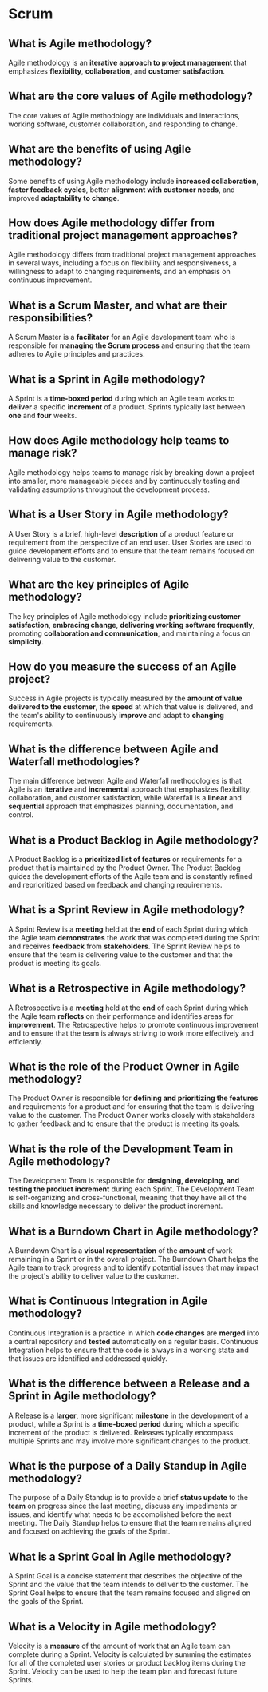 

# Scrum 

## What is Agile methodology?	
Agile methodology is an **iterative approach to project management** that emphasizes **flexibility**, **collaboration**, and **customer satisfaction**.
## What are the core values of Agile methodology?	
The core values of Agile methodology are individuals and interactions, working software, customer collaboration, and responding to change.
## What are the benefits of using Agile methodology?	
Some benefits of using Agile methodology include **increased collaboration**, **faster feedback cycles**, better **alignment with customer needs**, and improved **adaptability to change**.
## How does Agile methodology differ from traditional project management approaches?	
Agile methodology differs from traditional project management approaches in several ways, including a focus on flexibility and responsiveness, a willingness to adapt to changing requirements, and an emphasis on continuous improvement.
## What is a Scrum Master, and what are their responsibilities?	
A Scrum Master is a **facilitator** for an Agile development team who is responsible for **managing the Scrum process** and ensuring that the team adheres to Agile principles and practices.
## What is a Sprint in Agile methodology?	
A Sprint is a **time-boxed period** during which an Agile team works to **deliver** a specific **increment** of a product. Sprints typically last between **one** and **four** weeks.
## How does Agile methodology help teams to manage risk?	
Agile methodology helps teams to manage risk by breaking down a project into smaller, more manageable pieces and by continuously testing and validating assumptions throughout the development process.
## What is a User Story in Agile methodology?	
A User Story is a brief, high-level **description** of a product feature or requirement from the perspective of an end user. User Stories are used to guide development efforts and to ensure that the team remains focused on delivering value to the customer.
## What are the key principles of Agile methodology?	
The key principles of Agile methodology include **prioritizing customer satisfaction**, **embracing change**, **delivering working software frequently**, promoting **collaboration and communication**, and maintaining a focus on **simplicity**.
## How do you measure the success of an Agile project?	
Success in Agile projects is typically measured by the **amount of value delivered to the customer**, the **speed** at which that value is delivered, and the team's ability to continuously **improve** and adapt to **changing** requirements.
## What is the difference between Agile and Waterfall methodologies?	
The main difference between Agile and Waterfall methodologies is that Agile is an **iterative** and **incremental** approach that emphasizes flexibility, collaboration, and customer satisfaction, while Waterfall is a **linear** and **sequential** approach that emphasizes planning, documentation, and control.
## What is a Product Backlog in Agile methodology?	
A Product Backlog is a **prioritized list of features** or requirements for a product that is maintained by the Product Owner. The Product Backlog guides the development efforts of the Agile team and is constantly refined and reprioritized based on feedback and changing requirements.
## What is a Sprint Review in Agile methodology?	
A Sprint Review is a **meeting** held at the **end** of each Sprint during which the Agile team **demonstrates** the work that was completed during the Sprint and receives **feedback** from **stakeholders**. The Sprint Review helps to ensure that the team is delivering value to the customer and that the product is meeting its goals.
## What is a Retrospective in Agile methodology?	
A Retrospective is a **meeting** held at the **end** of each Sprint during which the Agile team **reflects** on their performance and identifies areas for **improvement**. The Retrospective helps to promote continuous improvement and to ensure that the team is always striving to work more effectively and efficiently.
## What is the role of the Product Owner in Agile methodology?	
The Product Owner is responsible for **defining and prioritizing the features** and requirements for a product and for ensuring that the team is delivering value to the customer. The Product Owner works closely with stakeholders to gather feedback and to ensure that the product is meeting its goals.
## What is the role of the Development Team in Agile methodology?	
The Development Team is responsible for **designing, developing, and testing the product increment** during each Sprint. The Development Team is self-organizing and cross-functional, meaning that they have all of the skills and knowledge necessary to deliver the product increment.
## What is a Burndown Chart in Agile methodology?	
A Burndown Chart is a **visual representation** of the **amount** of work remaining in a Sprint or in the overall project. The Burndown Chart helps the Agile team to track progress and to identify potential issues that may impact the project's ability to deliver value to the customer.
## What is Continuous Integration in Agile methodology?	
Continuous Integration is a practice in which **code changes** are **merged** into a central repository and **tested** automatically on a regular basis. Continuous Integration helps to ensure that the code is always in a working state and that issues are identified and addressed quickly.
## What is the difference between a Release and a Sprint in Agile methodology?	
A Release is a **larger**, more significant **milestone** in the development of a product, while a Sprint is a **time-boxed period** during which a specific increment of the product is delivered. Releases typically encompass multiple Sprints and may involve more significant changes to the product.
## What is the purpose of a Daily Standup in Agile methodology?	
The purpose of a Daily Standup is to provide a brief **status update** to the **team** on progress since the last meeting, discuss any impediments or issues, and identify what needs to be accomplished before the next meeting. The Daily Standup helps to ensure that the team remains aligned and focused on achieving the goals of the Sprint.
## What is a Sprint Goal in Agile methodology?	
A Sprint Goal is a concise statement that describes the objective of the Sprint and the value that the team intends to deliver to the customer. The Sprint Goal helps to ensure that the team remains focused and aligned on the goals of the Sprint.
## What is a Velocity in Agile methodology?	
Velocity is a **measure** of the amount of work that an Agile team can complete during a Sprint. Velocity is calculated by summing the estimates for all of the completed user stories or product backlog items during the Sprint. Velocity can be used to help the team plan and forecast future Sprints.
